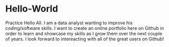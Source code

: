 # Hello-World
Practice
Hello All. I am a data analyst wanting to improve his coding/software skills. I want to create an online portfolio here on Github in order to learn and showcase my skills as I grow them over the next couple of years. I look forward to intereacting with all of the great users on Github! 
